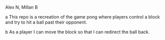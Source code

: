 Alex N, Millan B

a This repo is a recreation of the game pong where players control a block and try to hit a ball past their opponent.

b As a player I can move the block so that I can redirect the ball back. 
